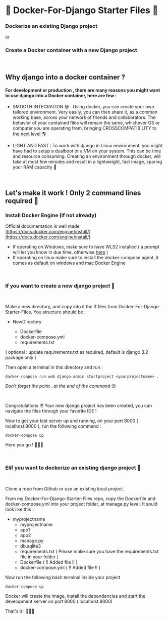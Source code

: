 # 🐳 Docker-For-Django Starter Files 🐳

### Dockerize an existing Django project
or
### Create a Docker container with a new Django project

&nbsp;
## Why django into a docker container ?

#### For development or production , there are many reasons you might want to use django into a Docker container, here are few :


- SMOOTH INTEGRATION 😎 : Using docker, you can create your own tailored environment. Very easily, you can then share it, as a common working base, across your network of friends and collaborators. The behavior of your contained files will remain the same, whichever OS or computer you are operating from, bringing CROSSCOMPATIBILITY to the next level 🌎 

- LIGHT AND FAST : To work with django in Linux environment, you might have had to setup a dualboot or a VM on your system. This can be time and resource consuming. Creating an environment through docker, will take at most few minutes and result in a lightweight, fast image, sparing your RAM capacity 🐏  

&nbsp;
## Let's make it work ! Only 2 command lines required 🙏

### Install Docker Engine (if not already)

Official documentation is well made [https://docs.docker.com/engine/install/](https://docs.docker.com/engine/install/)

- If operating on Windows, make sure to have WLS2 installed ( a prompt will let you know in due time, otherwise [here](https://docs.microsoft.com/en-us/windows/wsl/install-win10#step-4---download-the-linux-kernel-update-package) )
- If operating on linux make sure to install the docker-compose agent, it comes as default on windows and mac Docker Engine

&nbsp;
&nbsp;

### If you want to create a new django project 🐍
&nbsp;

Make a new directory, and copy into it the 3 files from Docker-For-Django-Starter-Files. You structure should be :

* NewDirectory
 
  * Dockerfile
  * docker-compose.yml
  * requirements.txt 
  
( optional : update requirements.txt as required, default is django 3.2 package only )

Then open a terminal in this directory and run :
```{bash}
docker-compose run web django-admin startproject <yourprojectname> .
```
  _Don't forget the point . at the end of the command_ 😉
  
&nbsp;
  
  
Congratulations !!! Your new django project has been created, you can navigate the files through your favorite IDE ! 

Now to get your test server up and running, on your port 8000 ( localhost:8000 ), run the following command :
```{bash}
docker-compose up
```

Here you go ! 🚀🚀🚀

&nbsp;
&nbsp;

### Elif you want to dockerize an existing django project 🐍
&nbsp;

Clone a repo from Github or use an existing local project.

From my Docker-For-Django-Starter-Files repo, copy the Dockerfile and docker-compose.yml into your project folder, at manage.py level.
It sould look like this :

* myprojectname
  * myprojectname  
  * app1
  * app2
  * manage.py
  * db.sqlite3
  * requirements.txt  ( Please make sure you have the requirements.txt file in your folder )
  * Dockerfile ( !! Added file !! )
  * docker-compose.yml ( !! Added file !! )
  
Now run the following bash terminal inside your project
```{bash}
docker-compose up
```
Docker will create the image, install the dependencies and start the development server on port 8000 ( localhost:8000)

That's it ! 🚀🚀🚀
